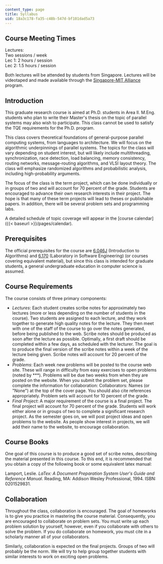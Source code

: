 ```yaml
---
content_type: page
title: Syllabus
uid: 18a3c178-fa35-c48b-547d-bf101dad5a73
---
```


Course Meeting Times
--------------------

Lectures:  
Two sessions / week  
Lec 1: 2 hours / session  
Lec 2: 1.5 hours / session  

Both lectures will be attended by students from Singapore. Lectures will be videotaped and made available through the [Singapore-MIT Alliance](http://web.mit.edu/sma) program.

Introduction
------------

This graduate research course is aimed at Ph.D. students in Area II. M.Eng. students who plan to write their Master's thesis on the topic of parallel systems may also wish to participate. This class cannot be used to satisfy the TQE requirements for the Ph.D. program.

This class covers theoretical foundations of general-purpose parallel computing systems, from languages to architecture. We will focus on the algorithmic underpinnings of parallel systems. The topics for the class will vary depending on student interest, but will likely include multithreading, synchronization, race detection, load balancing, memory consistency, routing networks, message-routing algorithms, and VLSI layout theory. The class will emphasize randomized algorithms and probabilistic analysis, including high-probability arguments.

The focus of the class is the term project, which can be done individually or in groups of two and will account for 70 percent of the grade. Students are encouraged to advance their own research interests in their project. The hope is that many of these term projects will lead to theses or publishable papers. In addition, there will be several problem sets and programming labs.

A detailed schedule of topic coverage will appear in the [course calendar]({{< baseurl >}}/pages/calendar).

Prerequisites
-------------

The official prerequisites for the course are [6.046J](/courses/6-046j-introduction-to-algorithms-sma-5503-fall-2005) (Introduction to Algorithms) and [6.170](/courses/6-170-laboratory-in-software-engineering-fall-2005) (Laboratory in Software Engineering) (or courses covering equivalent material), but since this class is intended for graduate students, a general undergraduate education in computer science is assumed.

Course Requirements
-------------------

The course consists of three primary components:

*   _Lectures_: Each student creates scribe notes for approximately two lectures (more or less depending on the number of students in the course). Two students are assigned to each lecture, and they work together to generate high quality notes for the lecture. They then meet with one of the staff of the course to go over the notes generated, before being published to the web. Scribe notes should be produced as soon after the lecture as possible. Optimally, a first draft should be completed within a few days, as scheduled with the lecturer. The goal is to produce the final version of the scribe notes within a week of the lecture being given. Scribe notes will account for 20 percent of the grade.
*   _Problems_: Each week new problems will be posted to the course web site. These will range in difficulty from easy exercises to open problems (noted by \*\*\*). Problems will be due two weeks from when they are posted on the website. When you submit the problem set, please complete the information for collaboration: Collaborators: Names (or "None") at the top of the cover page. You should also cite references appropriately. Problem sets will account for 10 percent of the grade.
*   _Final Project_: A major requirement of the course is a final project. The final project will account for 70 percent of the grade. Students will work either alone or in groups of two to complete a significant research project. As the semester goes on, we will post project ideas and open problems to the website. As people show interest in projects, we will add their name to the website, to encourage collaboration.

Course Books
------------

One goal of this course is to produce a good set of scribe notes, describing the material presented in this course. To this end, it is recommended that you obtain a copy of the following book or some equivalent latex manual:

Lamport, Leslie. _LaTex: A Document Preparation System User's Guide and Reference Manual_. Reading, MA: Addison Wesley Professional, 1994. ISBN: 0201529831.

Collaboration
-------------

Throughout the class, collaboration is encouraged. The goal of homeworks is to give you practice in mastering the course material. Consequently, you are encouraged to collaborate on problem sets. You must write up each problem solution by yourself, however, even if you collaborate with others to solve the problem. If you do collaborate on homework, you must cite in a scholarly manner all of your collaborators.

Similarly, collaboration is expected on the final projects. Groups of two will probably be the norm. We will try to help group together students with similar interests to work on exciting open problems.